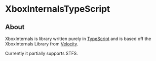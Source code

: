 XboxInternalsTypeScript
=======================
About
-----
XboxInternals is library written purely in [TypeScript](http://www.typescriptlang.org/) and is based off the XboxInternals Library from [Velocity](https://github.com/hetelek/Velocity).

Currently it partially supports STFS.
